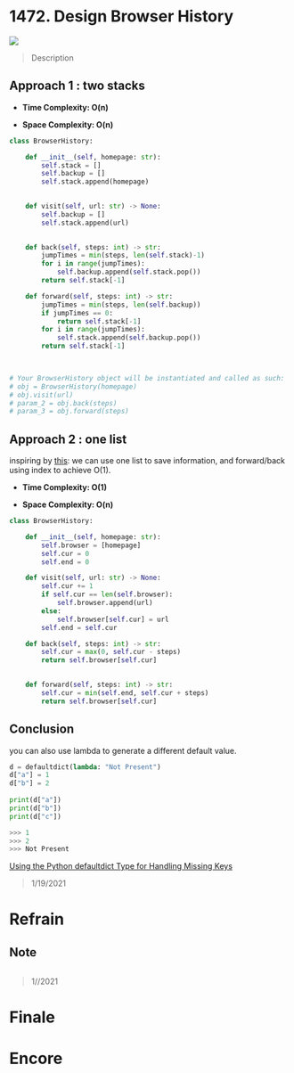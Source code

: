 # 1472. Design Browser History

![](https://img.shields.io/badge/Difficulty-Medium-%23f0ad4e)

> Description
> 
> 

## Approach 1 : two stacks




- **Time Complexity: O(n)**

- **Space Complexity: O(n)**

```python
class BrowserHistory:

    def __init__(self, homepage: str):
        self.stack = []
        self.backup = []
        self.stack.append(homepage)
        

    def visit(self, url: str) -> None:
        self.backup = []
        self.stack.append(url)
        

    def back(self, steps: int) -> str:
        jumpTimes = min(steps, len(self.stack)-1)
        for i in range(jumpTimes):
            self.backup.append(self.stack.pop())
        return self.stack[-1]

    def forward(self, steps: int) -> str:
        jumpTimes = min(steps, len(self.backup))
        if jumpTimes == 0:
            return self.stack[-1]
        for i in range(jumpTimes):
            self.stack.append(self.backup.pop())
        return self.stack[-1]
        


# Your BrowserHistory object will be instantiated and called as such:
# obj = BrowserHistory(homepage)
# obj.visit(url)
# param_2 = obj.back(steps)
# param_3 = obj.forward(steps)
```

## Approach 2 : one list

inspiring by [this](https://leetcode.com/problems/design-browser-history/discuss/674371/JavaPython-3-Use-List-and-two-pointers): we can use one list to save information, and forward/back using index to achieve O(1).

- **Time Complexity: O(1)**

- **Space Complexity: O(n)**

```python
class BrowserHistory:

    def __init__(self, homepage: str):
        self.browser = [homepage]
        self.cur = 0
        self.end = 0

    def visit(self, url: str) -> None:
        self.cur += 1
        if self.cur == len(self.browser):
            self.browser.append(url)
        else:
            self.browser[self.cur] = url
        self.end = self.cur

    def back(self, steps: int) -> str:
        self.cur = max(0, self.cur - steps)
        return self.browser[self.cur]
        

    def forward(self, steps: int) -> str:
        self.cur = min(self.end, self.cur + steps)
        return self.browser[self.cur]
```

## Conclusion

you can also use lambda to generate a different default value. 

```python
d = defaultdict(lambda: "Not Present") 
d["a"] = 1
d["b"] = 2
  
print(d["a"]) 
print(d["b"]) 
print(d["c"])

>>> 1
>>> 2
>>> Not Present
```

[Using the Python defaultdict Type for Handling Missing Keys](https://realpython.com/python-defaultdict/#using-lambda)

> 1/19/2021

# Refrain

## Note

```python

```

> 1//2021

# Finale

# Encore